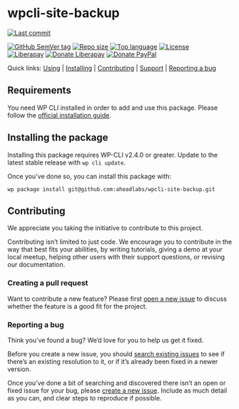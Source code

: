 # wpcli-site-backup

[![Last commit](https://img.shields.io/github/last-commit/aheadlabs/wpcli-site-backup)](https://github.com/aheadlabs/wpcli-site-backup/commits/)
<!--[![Build status](https://img.shields.io/azure-devops/build/aheadlabs/DevOps-toolset/6)](https://dev.azure.com/aheadlabs/DevOps-toolset/_build?definitionId=6&_a=summary)
[![Release](https://img.shields.io/azure-devops/release/aheadlabs/1485b494-712b-4941-9b9a-d177484d1727/1/1)](https://dev.azure.com/aheadlabs/DevOps-toolset/_release?_a=releases&view=mine&definitionId=1)-->
[![GitHub SemVer tag](https://img.shields.io/github/v/tag/aheadlabs/wpcli-site-backup)](https://github.com/aheadlabs/wpcli-site-backup/tags)
[![Repo size](https://img.shields.io/github/repo-size/aheadlabs/wpcli-site-backup)](https://github.com/aheadlabs/wpcli-site-backup)
[![Top language](https://img.shields.io/github/languages/top/aheadlabs/wpcli-site-backup)](https://github.com/aheadlabs/wpcli-site-backup)
[![License](https://img.shields.io/github/license/aheadlabs/wpcli-site-backup)](https://github.com/aheadlabs/wpcli-site-backup/blob/master/LICENSE)  
[![Liberapay](https://img.shields.io/liberapay/receives/ahead-labs?logo=liberapay)](https://es.liberapay.com/ahead-labs/)
[![Donate Liberapay](https://img.shields.io/badge/donate-Liberapay-yellow)](https://liberapay.com/ahead-labs/donate)
[![Donate PayPal](https://img.shields.io/badge/donate-PayPal-yellow.svg)](https://www.paypal.me/aheadlabs)

Quick links: [Using](#requirements) | [Installing](#installing-the-package) | [Contributing](#contributing) | [Support](#creating-a-pull-request) | [Reporting a bug](#reporting-a-bug)

## Requirements
You need WP CLI installed in order to add and use this package. Please follow the [official installation guide](https://make.wordpress.org/cli/handbook/guides/installing/).

## Installing the package

Installing this package requires WP-CLI v2.4.0 or greater. Update to the latest stable release with `wp cli update`.

Once you've done so, you can install this package with:

    wp package install git@github.com:aheadlabs/wpcli-site-backup.git

## Contributing

We appreciate you taking the initiative to contribute to this project.

Contributing isn’t limited to just code. We encourage you to contribute in the way that best fits your abilities, by writing tutorials, giving a demo at your local meetup, helping other users with their support questions, or revising our documentation.

### Creating a pull request

Want to contribute a new feature? Please first [open a new issue](https://github.com/aheadlabs/wpcli-site-backup/issues/new) to discuss whether the feature is a good fit for the project.

### Reporting a bug

Think you’ve found a bug? We’d love for you to help us get it fixed.

Before you create a new issue, you should [search existing issues](https://github.com/aheadlabs/wpcli-site-backup/issues?q=label%3Abug%20) to see if there’s an existing resolution to it, or if it’s already been fixed in a newer version.

Once you’ve done a bit of searching and discovered there isn’t an open or fixed issue for your bug, please [create a new issue](https://github.com/aheadlabs/wpcli-site-backup/issues/new). Include as much detail as you can, and clear steps to reproduce if possible.
